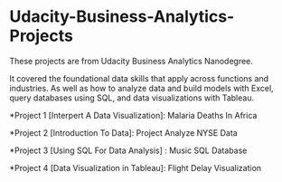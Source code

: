 # Udacity-Business-Analytics-Projects

These projects are from Udacity Business Analytics Nanodegree.

It covered the foundational data skills that apply across functions and industries. As well as how to analyze data and build models with Excel, query databases using SQL, and data visualizations with Tableau.

*Project 1 
[Interpert A Data Visualization]:
Malaria Deaths In Africa

*Project 2 
[Introduction To Data]:
Project Analyze NYSE Data


*Project 3 
[Using SQL For Data Analysis] :
Music SQL Database

*Project 4 
[Data Visualization in Tableau]:
Flight Delay Visualization

